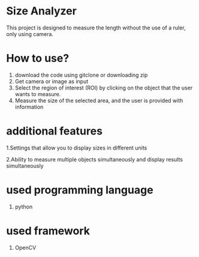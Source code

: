 # Size Analyzer

This project is designed to measure the length without the use of a ruler, only using camera.

# How to use?
1. download the code using gitclone or downloading zip
2. Get camera or image as input
3. Select the region of interest (ROI) by clicking on the object that the user wants to measure.
4. Measure the size of the selected area, and the user is provided with information

# additional features

1.Settings that allow you to display sizes in different units

2.Ability to measure multiple objects simultaneously and display results simultaneously

# used programming language
1. python
   
# used framework
1. OpenCV
